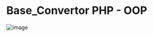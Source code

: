 # Base_Convertor PHP - OOP 
![image](https://user-images.githubusercontent.com/92427513/173229503-1e0afd2e-49a7-4fb9-9fae-5fde6695cee2.png)
